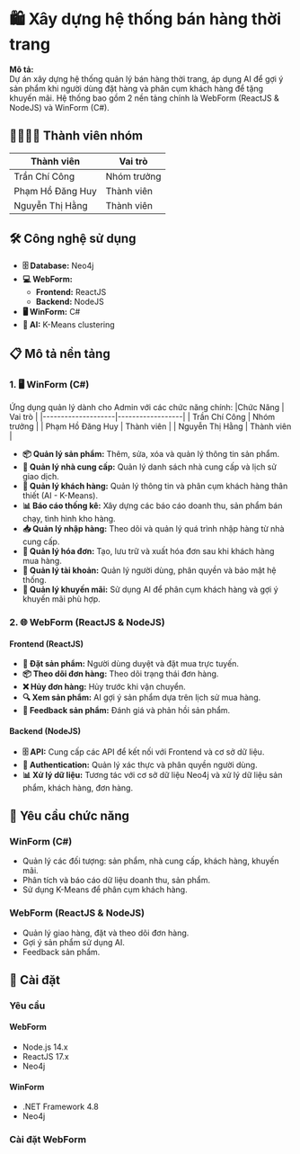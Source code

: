 # **🛍️ Xây dựng hệ thống bán hàng thời trang**

**Mô tả:**  
Dự án xây dựng hệ thống quản lý bán hàng thời trang, áp dụng AI để gợi ý sản phẩm khi người dùng đặt hàng và phân cụm khách hàng để tặng khuyến mãi. Hệ thống bao gồm 2 nền tảng chính là WebForm (ReactJS & NodeJS) và WinForm (C#).

## **👨‍👩‍👧‍👦 Thành viên nhóm**

| Thành viên         | Vai trò          |
|--------------------|------------------|
| Trần Chí Công      | Nhóm trưởng      |
| Phạm Hồ Đăng Huy   | Thành viên       |
| Nguyễn Thị Hằng    | Thành viên       |

## **🛠️ Công nghệ sử dụng**

- **🗄️ Database:** Neo4j
- **💻 WebForm:**
  - **Frontend:** ReactJS
  - **Backend:** NodeJS
- **🖥️ WinForm:** C#
- **🤖 AI:** K-Means clustering

## **📋 Mô tả nền tảng**

### **1. 🖥️ WinForm (C#)**

Ứng dụng quản lý dành cho Admin với các chức năng chính:
|Chức Năng       | Vai trò          |
|--------------------|------------------|
| Trần Chí Công      | Nhóm trưởng      |
| Phạm Hồ Đăng Huy   | Thành viên       |
| Nguyễn Thị Hằng    | Thành viên       |
- **📦 Quản lý sản phẩm:** Thêm, sửa, xóa và quản lý thông tin sản phẩm.
- **🤝 Quản lý nhà cung cấp:** Quản lý danh sách nhà cung cấp và lịch sử giao dịch.
- **👥 Quản lý khách hàng:** Quản lý thông tin và phân cụm khách hàng thân thiết (AI - K-Means).
- **📊 Báo cáo thống kê:** Xây dựng các báo cáo doanh thu, sản phẩm bán chạy, tình hình kho hàng.
- **📥 Quản lý nhập hàng:** Theo dõi và quản lý quá trình nhập hàng từ nhà cung cấp.
- **🧾 Quản lý hóa đơn:** Tạo, lưu trữ và xuất hóa đơn sau khi khách hàng mua hàng.
- **🔐 Quản lý tài khoản:** Quản lý người dùng, phân quyền và bảo mật hệ thống.
- **🎁 Quản lý khuyến mãi:** Sử dụng AI để phân cụm khách hàng và gợi ý khuyến mãi phù hợp.

### **2. 🌐 WebForm (ReactJS & NodeJS)**

#### **Frontend (ReactJS)**

- **🛒 Đặt sản phẩm:** Người dùng duyệt và đặt mua trực tuyến.
- **📦 Theo dõi đơn hàng:** Theo dõi trạng thái đơn hàng.
- **❌ Hủy đơn hàng:** Hủy trước khi vận chuyển.
- **🔍 Xem sản phẩm:** AI gợi ý sản phẩm dựa trên lịch sử mua hàng.
- **💬 Feedback sản phẩm:** Đánh giá và phản hồi sản phẩm.

#### **Backend (NodeJS)**

- **🗄️ API:** Cung cấp các API để kết nối với Frontend và cơ sở dữ liệu.
- **🔑 Authentication:** Quản lý xác thực và phân quyền người dùng.
- **📊 Xử lý dữ liệu:** Tương tác với cơ sở dữ liệu Neo4j và xử lý dữ liệu sản phẩm, khách hàng, đơn hàng.

## **📌 Yêu cầu chức năng**

### **WinForm (C#)**
- Quản lý các đối tượng: sản phẩm, nhà cung cấp, khách hàng, khuyến mãi.
- Phân tích và báo cáo dữ liệu doanh thu, sản phẩm.
- Sử dụng K-Means để phân cụm khách hàng.

### **WebForm (ReactJS & NodeJS)**
- Quản lý giao hàng, đặt và theo dõi đơn hàng.
- Gợi ý sản phẩm sử dụng AI.
- Feedback sản phẩm.

## **🚀 Cài đặt**

### **Yêu cầu**

#### **WebForm**
- Node.js 14.x
- ReactJS 17.x
- Neo4j

#### **WinForm**
- .NET Framework 4.8
- Neo4j

### **Cài đặt WebForm**
```bash

